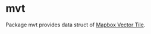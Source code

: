 mvt
==============
Package mvt provides data struct of [Mapbox Vector Tile](https://github.com/mapbox/vector-tile-spec).